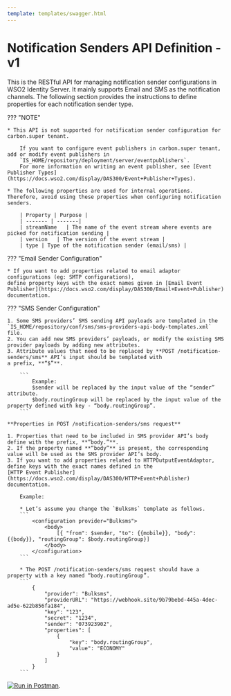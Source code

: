 ```yaml
---
template: templates/swagger.html
---
```


# Notification Senders API Definition - v1

This is the RESTful API for managing notification sender configurations in WSO2 Identity Server. 
It mainly supports Email and SMS as the notification channels. 
The following section provides the instructions to define properties for each notification sender type.<br>

??? "NOTE"

    * This API is not supported for notification sender configuration for carbon.super tenant.

        If you want to configure event publishers in carbon.super tenant, add or modify event publishers in 
        `IS_HOME/repository/deployment/server/eventpublishers`.
        For more information on writing an event publisher, see [Event Publisher Types](https://docs.wso2.com/display/DAS300/Event+Publisher+Types).

    * The following properties are used for internal operations. Therefore, avoid using these properties when configuring notification senders.

        | Property | Purpose |
        | ------- | -------|
        | streamName   | The name of the event stream where events are picked for notification sending |
        | version   | The version of the event stream |
        | type | Type of the notification sender (email/sms) |

??? "Email Sender Configuration"

    * If you want to add properties related to email adaptor configurations (eg: SMTP configurations),
    define property keys with the exact names given in [Email Event Publisher](https://docs.wso2.com/display/DAS300/Email+Event+Publisher) documentation. 

??? "SMS Sender Configuration"

    1. Some SMS providers’ SMS sending API payloads are templated in the 
    `IS_HOME/repository/conf/sms/sms-providers-api-body-templates.xml` file.
    2. You can add new SMS providers’ payloads, or modify the existing SMS provider payloads by adding new attributes.
    3. Attribute values that need to be replaced by **POST /notification-senders/sms** API’s input should be templated with 
    a prefix, **“$”**.
    
        ```
            Example:
            $sender will be replaced by the input value of the “sender” attribute.
            $body.routingGroup will be replaced by the input value of the property defined with key - “body.routingGroup”.
        ```

    **Properties in POST /notification-senders/sms request**

    1. Properties that need to be included in SMS provider API’s body define with the prefix, **”body.”**.
    2. If the property named **“body”** is present, the corresponding value will be used as the SMS provider API’s body.
    3. If you want to add properties related to HTTPOutputEventAdaptor, define keys with the exact names defined in the 
    [HTTP Event Publisher](https://docs.wso2.com/display/DAS300/HTTP+Event+Publisher) documentation.

        Example:

        * Let’s assume you change the `Bulksms` template as follows.
        ```
            <configuration provider="Bulksms">
                <body>
                    [{ "from": $sender, "to": {{mobile}}, "body": {{body}}, "routingGroup": $body.routingGroup}]
                </body>
            </configuration>
        ```

        * The POST /notification-senders/sms request should have a property with a key named “body.routingGroup”.
        ```
            {
                "provider": "Bulksms",
                "providerURL": "https://webhook.site/9b79bebd-445a-4dec-ad5e-622b856fa184",
                "key": "123",
                "secret": "1234",
                "sender": "073923902",
                "properties": [
                    {
                        "key": "body.routingGroup",
                        "value": "ECONOMY"
                    }
                ]
            }
        ```
    
<div id="swagger-ui"></div>
<script>
window.onload = function() {
  // Begin Swagger UI call region
  const ui = SwaggerUIBundle({
    url: "https://raw.githubusercontent.com/wso2/identity-api-server/master/components/org.wso2.carbon.identity.api.server.notification.sender/org.wso2.carbon.identity.api.server.notification.sender.v1/src/main/resources/notification-sender.yaml",
    dom_id: '#swagger-ui',
    deepLinking: true,
    validatorUrl: null,
    presets: [
      SwaggerUIBundle.presets.apis,
      SwaggerUIStandalonePreset
    ],
    plugins: [
      SwaggerUIBundle.plugins.DownloadUrl
    ],
    layout: "StandaloneLayout"
  })
  // End Swagger UI call region

  window.ui = ui
}
</script>

[![Run in Postman](https://run.pstmn.io/button.svg)]().
